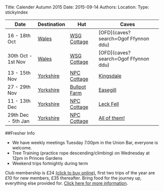 Title: Calender Autumn 2015
Date: 2015-09-14
Authors:
Location:
Type: stickyindex

|Date              | Destination                          | Hut                                                                                  | Caves                                  |
| ---              |  ---                                 | ---                                                                                  |  ---                                   |
|16 - 18th Oct     | [Wales](caves?search=Wales)          | [WSG Cottage](http://www.wsg.org.uk/html/cottage.htm)                                | [OFD](caves?search=Ogof Ffynnon ddu)   |
|30th Oct - 1st Nov| [Wales](caves?search=Wales)          | [WSG Cottage](http://www.wsg.org.uk/html/cottage.htm)                                | [OFD](caves?search=Ogof Ffynnon ddu)   |
|13 - 15th Nov     | [Yorkshire](caves?search=Yorkshire)  | [NPC Cottage](http://www.northernpennineclub.org.uk/greenclose/greenclose.htm)       | [Kingsdale](caves?search=Kingsdale)    |
|27 - 29th Nov     | [Yorkshire](caves?search=Yorkshire)  | [Bullpot Farm](http://www.rrcpc.org.uk/wordpress/accommodation-booking/bullpot-farm) | [Easegill](caves?search=Easegill)      |
|11 - 13th Dec     | [Yorkshire](caves?search=Yorkshire)  | [NPC Cottage](http://www.northernpennineclub.org.uk/greenclose/greenclose.htm)       | [Leck Fell](caves?search=Leck%20Fell)  |
|29th Dec - 5th Jan| [Yorkshire](caves?search=Yorkshire)  | [NPC Cottage](http://www.northernpennineclub.org.uk/greenclose/greenclose.htm)       | [All of them!](caves?search=Yorkshire) |

##Fresher Info

* We have weekly meetings Tuesday 7.00pm in the Union Bar, everyone is welcome.
* Tree Training (practice rope descending/climbing) on Wednesday at 12pm in Princes Gardens
* Weekend trips fortnightly during term

Club membership is £24 [(click to buy online)](https://www.imperialcollegeunion.org/shop/club-society-project-products/caving-products/10187/caving-membership-15-16), first two trips of the year are £10 for new members, £35 thereafter. Bring food for the journey up, everything else provided for. [Click here for more information]({filename}/pages/clubinfo.md).
